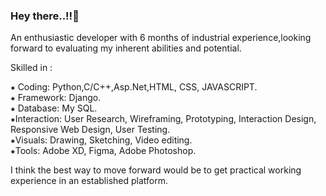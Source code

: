 ### Hey there..!!👋

<!--
**darshanapillai/darshanapillai** is a ✨ _special_ ✨ repository because its `README.md` (this file) appears on your GitHub profile.

Here are some ideas to get you started:

- 🔭 I’m currently working on ...
- 🌱 I’m currently learning ...
- 👯 I’m looking to collaborate on ...
- 🤔 I’m looking for help with ...
- 💬 Ask me about ...
- 📫 How to reach me: ...
- 😄 Pronouns: ...
- ⚡ Fun fact: ...
-->
An enthusiastic developer with 6 months of industrial experience,looking forward to evaluating my inherent abilities and potential.

Skilled in :

⁕ Coding: Python,C/C++,Asp.Net,HTML, CSS, JAVASCRIPT.<br>
⁕ Framework: Django.<br>
⁕ Database: My SQL.<br>
⁕Interaction: User Research, Wireframing, Prototyping, Interaction Design, Responsive Web Design, User Testing.<br>
⁕Visuals: Drawing, Sketching, Video editing.<br>
⁕Tools: Adobe XD, Figma, Adobe Photoshop.<br>

I think the best way to move forward would be to get practical working experience in an established platform.
